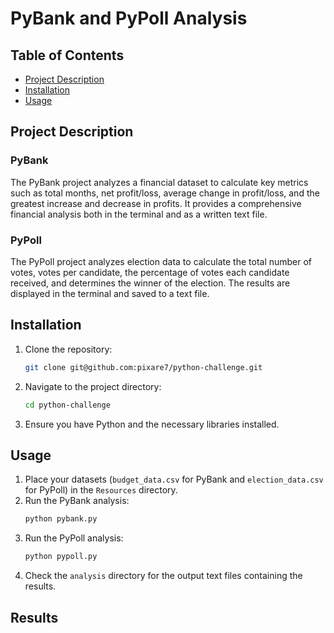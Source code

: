 # PyBank and PyPoll Analysis

## Table of Contents
- [Project Description](#project-description)
- [Installation](#installation)
- [Usage](#usage)

## Project Description

### PyBank
The PyBank project analyzes a financial dataset to calculate key metrics such as total months, net profit/loss, average change in profit/loss, and the greatest increase and decrease in profits. It provides a comprehensive financial analysis both in the terminal and as a written text file.

### PyPoll
The PyPoll project analyzes election data to calculate the total number of votes, votes per candidate, the percentage of votes each candidate received, and determines the winner of the election. The results are displayed in the terminal and saved to a text file.

## Installation

1. Clone the repository:
    ```sh
    git clone git@github.com:pixare7/python-challenge.git
    ```
2. Navigate to the project directory:
    ```sh
    cd python-challenge
    ```
3. Ensure you have Python and the necessary libraries installed.

## Usage

1. Place your datasets (`budget_data.csv` for PyBank and `election_data.csv` for PyPoll) in the `Resources` directory.
2. Run the PyBank analysis:
    ```sh
    python pybank.py
    ```
3. Run the PyPoll analysis:
    ```sh
    python pypoll.py
    ```
4. Check the `analysis` directory for the output text files containing the results.

## Results 

